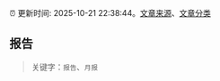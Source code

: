 :alarm_clock: 更新时间: 2025-10-21 22:38:44。[文章来源](/README.md)、[文章分类](/TAGS.md)

## 报告


> 关键字：`报告`、`月报`



